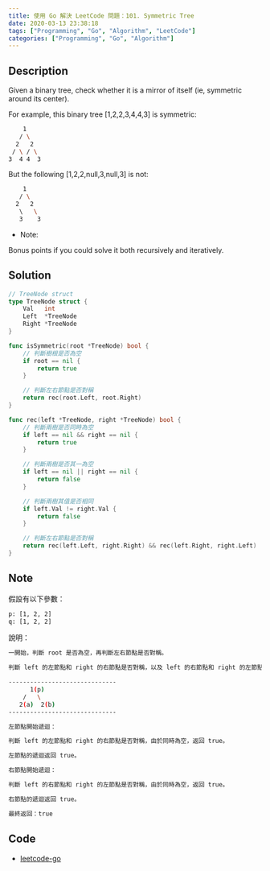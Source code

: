 ```yaml
---
title: 使用 Go 解決 LeetCode 問題：101. Symmetric Tree
date: 2020-03-13 23:38:18
tags: ["Programming", "Go", "Algorithm", "LeetCode"]
categories: ["Programming", "Go", "Algorithm"]
---
```


## Description

Given a binary tree, check whether it is a mirror of itself (ie, symmetric around its center).

For example, this binary tree [1,2,2,3,4,4,3] is symmetric:

```bash
    1
   / \
  2   2
 / \ / \
3  4 4  3
```

But the following [1,2,2,null,3,null,3] is not:

```bash
    1
   / \
  2   2
   \   \
   3    3
```

- Note:

Bonus points if you could solve it both recursively and iteratively.

## Solution

```go
// TreeNode struct
type TreeNode struct {
	Val   int
	Left  *TreeNode
	Right *TreeNode
}

func isSymmetric(root *TreeNode) bool {
	// 判斷樹根是否為空
	if root == nil {
		return true
	}

	// 判斷左右節點是否對稱
	return rec(root.Left, root.Right)
}

func rec(left *TreeNode, right *TreeNode) bool {
	// 判斷兩樹是否同時為空
	if left == nil && right == nil {
		return true
	}

	// 判斷兩樹是否其一為空
	if left == nil || right == nil {
		return false
	}

	// 判斷兩樹其值是否相同
	if left.Val != right.Val {
		return false
	}

	// 判斷左右節點是否對稱
	return rec(left.Left, right.Right) && rec(left.Right, right.Left)
}
```

## Note

假設有以下參數：

```bash
p: [1, 2, 2]
q: [1, 2, 2]
```

說明：

```bash
一開始，判斷 root 是否為空，再判斷左右節點是否對稱。

判斷 left 的左節點和 right 的右節點是否對稱，以及 left 的右節點和 right 的左節點是否對稱，等待返回。

------------------------------
      1(p)
    /   \
   2(a)  2(b)
------------------------------

左節點開始遞迴：

判斷 left 的左節點和 right 的右節點是否對稱，由於同時為空，返回 true。

左節點的遞迴返回 true。

右節點開始遞迴：

判斷 left 的右節點和 right 的左節點是否對稱，由於同時為空，返回 true。

右節點的遞迴返回 true。

最終返回：true
```

## Code

- [leetcode-go](https://github.com/memochou1993/leetcode-go)
